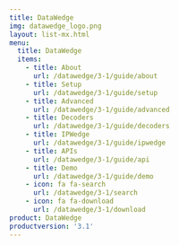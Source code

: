 ```yaml
---
title: DataWedge
img: datawedge_logo.png
layout: list-mx.html
menu:
  title: DataWedge
  items:
    - title: About
      url: /datawedge/3-1/guide/about
    - title: Setup
      url: /datawedge/3-1/guide/setup
    - title: Advanced
      url: /datawedge/3-1/guide/advanced
    - title: Decoders
      url: /datawedge/3-1/guide/decoders
    - title: IPWedge
      url: /datawedge/3-1/guide/ipwedge
    - title: APIs
      url: /datawedge/3-1/guide/api
    - title: Demo
      url: /datawedge/3-1/guide/demo
    - icon: fa fa-search
      url: /datawedge/3-1/search
    - icon: fa fa-download
      url: /datawedge/3-1/download
product: DataWedge
productversion: '3.1'
---
```


